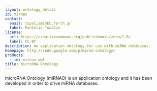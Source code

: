```yaml
---
layout: ontology_detail
id: mirnao
contact:
  email: topalis@imbb.forth.gr
  label: Pantelis Topalis
license:
  url: https://creativecommons.org/publicdomain/zero/1.0/
  label: CC-BY
description: An application ontology for use with miRNA databases.
homepage: http://code.google.com/p/mirna-ontology/
products:
  - id: mirnao.owl
title: microRNA Ontology
---
```


microRNA Ontology (miRNAO) is an application ontology and it has been developed in order to drive miRNA databases.
